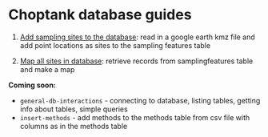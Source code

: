 # Choptank database guides

1. [Add sampling sites to the database](https://palmerlab-umd.github.io/choptank-db/insert-samplingfeatures.html): 
read in a google earth kmz file and add point locations as sites to the sampling features table

2. [Map all sites in database](https://palmerlab-umd.github.io/choptank-db/read-samplingfeatures.html): retrieve records from samplingfeatures table and make a map

**Coming soon:**

* `general-db-interactions` - connecting to database, listing tables, getting info about tables, simple queries
* `insert-methods` - add methods to the methods table from csv file with columns as in the methods table

